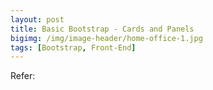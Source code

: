 ```yaml
---
layout: post
title: Basic Bootstrap - Cards and Panels
bigimg: /img/image-header/home-office-1.jpg
tags: [Bootstrap, Front-End]
---
```









Refer:



